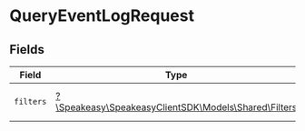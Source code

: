 # QueryEventLogRequest


## Fields

| Field                                                                                  | Type                                                                                   | Required                                                                               | Description                                                                            |
| -------------------------------------------------------------------------------------- | -------------------------------------------------------------------------------------- | -------------------------------------------------------------------------------------- | -------------------------------------------------------------------------------------- |
| `filters`                                                                              | [?\Speakeasy\SpeakeasyClientSDK\Models\Shared\Filters](../../Models/Shared/Filters.md) | :heavy_minus_sign:                                                                     | The filter to apply to the query.                                                      |